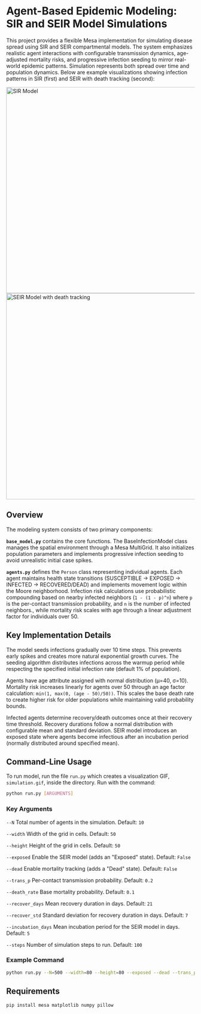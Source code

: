 # Agent-Based Epidemic Modeling: SIR and SEIR Model Simulations

This project provides a flexible Mesa implementation for simulating disease spread using SIR and SEIR compartmental models. The system emphasizes realistic agent interactions with configurable transmission dynamics, age-adjusted mortality risks, and progressive infection seeding to mirror real-world epidemic patterns. Simulation represents both spread over time and population dynamics. Below are example visualizations showing infection patterns in SIR (first) and SEIR with death tracking (second):

<img src="SIR.gif" width="550" alt="SIR Model"/> <img src="SEIRD.gif" width="550" alt="SEIR Model with death tracking"/>

## Overview

The modeling system consists of two primary components:

**`base_model.py`** contains the core functions. The BaseInfectionModel class manages the spatial environment through a Mesa MultiGrid. It also initializes population parameters and implements progressive infection seeding to avoid unrealistic initial case spikes.

**`agents.py`** defines the `Person` class representing individual agents. Each agent maintains health state transitions (SUSCEPTIBLE -> EXPOSED -> INFECTED -> RECOVERED/DEAD) and implements movement logic within the Moore neighborhood. Infection risk calculations use probabilistic compounding based on nearby infected neighbors (`1 - (1 - p)^n`) where `p` is the per-contact transmission probability, and `n` is the number of infected neighbors., while mortality risk scales with age through a linear adjustment factor for individuals over 50.

## Key Implementation Details

The model seeds infections gradually over 10 time steps. This prevents early spikes and creates more natural exponential growth curves. The seeding algorithm distributes infections across the warmup period while respecting the specified initial infection rate (default 1% of population).

Agents have age attribute assigned with normal distribution (μ=40, σ=10). Mortality risk increases linearly for agents over 50 through an age factor calculation: `min(1, max(0, (age - 50)/50))`. This scales the base death rate to create higher risk for older populations while maintaining valid probability bounds.

Infected agents determine recovery/death outcomes once at their recovery time threshold. Recovery durations follow a normal distribution with configurable mean and standard deviation. SEIR model introduces an exposed state where agents become infectious after an incubation period (normally distributed around specified mean).

## Command-Line Usage
To run model, run the file `run.py` which creates a visualization GIF, `simulation.gif`, inside the directory. Run with the command:

```bash
python run.py [ARGUMENTS]
```

### Key Arguments
`--N` Total number of agents in the simulation. Default: `10`

`--width` Width of the grid in cells. Default: `50`

`--height` Height of the grid in cells. Default: `50`

`--exposed` Enable the SEIR model (adds an "Exposed" state). Default: `False`

`--dead` Enable mortality tracking (adds a "Dead" state). Default: `False`

`--trans_p` Per-contact transmission probability. Default: `0.2`

`--death_rate`  Base mortality probability. Default: `0.1`

`--recover_days` Mean recovery duration in days. Default: `21`

`--recover_std` Standard deviation for recovery duration in days. Default: `7`

`--incubation_days` Mean incubation period for the SEIR model in days. Default: `5` 

`--steps` Number of simulation steps to run. Default: `100`

### Example Command
```bash
python run.py --N=500 --width=80 --height=80 --exposed --dead --trans_p=0.3 --steps=100
```


## Requirements
```bash
pip install mesa matplotlib numpy pillow
```
